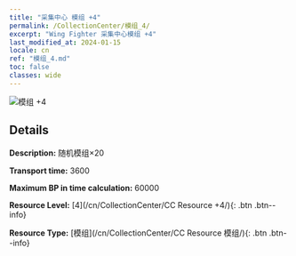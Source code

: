 ```yaml
---
title: "采集中心 模组 +4"
permalink: /CollectionCenter/模组_4/
excerpt: "Wing Fighter 采集中心模组 +4"
last_modified_at: 2024-01-15
locale: cn
ref: "模组_4.md"
toc: false
classes: wide
---
```



![模组 +4](/images/cc/CC_Module_4.png)

## Details

  **Description:** 随机模组×20

  **Transport time:** 3600

  **Maximum BP in time calculation:** 60000

  **Resource Level:** [4](/cn/CollectionCenter/CC Resource +4/){: .btn .btn--info}

  **Resource Type:** [模组](/cn/CollectionCenter/CC Resource 模组/){: .btn .btn--info}

